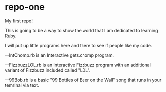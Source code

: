 # repo-one
My first repo!

This is going to be a way to show the world that I am dedicated to learning Ruby.

I will put up little programs here and there to see if people like my code.

--IntChomp.rb is an Interactive gets.chomp program.

--FizzbuzzLOL.rb is an interactive Fizzbuzz program with an additional variant of Fizzbuzz included called "LOL".

--99Bob.rb is a basic "99 Bottles of Beer on the Wall" song that runs in your temrinal via text.

